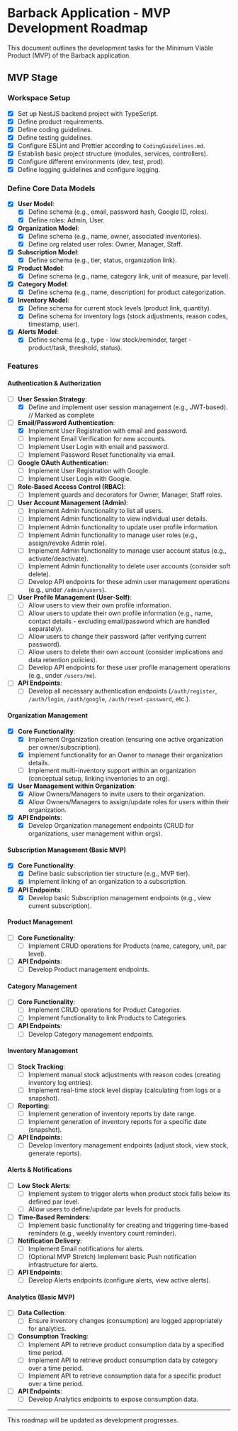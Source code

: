 # Barback Application - MVP Development Roadmap

This document outlines the development tasks for the Minimum Viable Product (MVP) of the Barback application.

## MVP Stage

### Workspace Setup
- [X] Set up NestJS backend project with TypeScript.
- [X] Define product requirements.
- [X] Define coding guidelines.
- [X] Define testing guidelines.
- [X] Configure ESLint and Prettier according to `CodingGuidelines.md`.
- [X] Establish basic project structure (modules, services, controllers).
- [X] Configure different environments (dev, test, prod).
- [X] Define logging guidelines and configure logging.

### Define Core Data Models
- [X] **User Model**:
  - [X] Define schema (e.g., email, password hash, Google ID, roles).
  - [X] Define roles: Admin, User.
- [X] **Organization Model**:
  - [X] Define schema (e.g., name, owner, associated inventories).
  - [X] Define org related user roles: Owner, Manager, Staff.
- [X] **Subscription Model**:
  - [X] Define schema (e.g., tier, status, organization link).
- [X] **Product Model**:
  - [X] Define schema (e.g., name, category link, unit of measure, par level).
- [X] **Category Model**:
  - [X] Define schema (e.g., name, description) for product categorization.
- [X] **Inventory Model**:
  - [X] Define schema for current stock levels (product link, quantity).
  - [X] Define schema for inventory logs (stock adjustments, reason codes, timestamp, user).
- [X] **Alerts Model**:
  - [X] Define schema (e.g., type - low stock/reminder, target - product/task, threshold, status).

### Features

#### Authentication & Authorization
- [ ] **User Session Strategy**:
  - [X] Define and implement user session management (e.g., JWT-based). // Marked as complete
- [ ] **Email/Password Authentication**:
  - [X] Implement User Registration with email and password.
  - [ ] Implement Email Verification for new accounts.
  - [ ] Implement User Login with email and password.
  - [ ] Implement Password Reset functionality via email.
- [ ] **Google OAuth Authentication**:
  - [ ] Implement User Registration with Google.
  - [ ] Implement User Login with Google.
- [ ] **Role-Based Access Control (RBAC)**:
  - [ ] Implement guards and decorators for Owner, Manager, Staff roles.
- [ ] **User Account Management (Admin)**:
  - [ ] Implement Admin functionality to list all users.
  - [ ] Implement Admin functionality to view individual user details.
  - [ ] Implement Admin functionality to update user profile information.
  - [ ] Implement Admin functionality to manage user roles (e.g., assign/revoke Admin role).
  - [ ] Implement Admin functionality to manage user account status (e.g., activate/deactivate).
  - [ ] Implement Admin functionality to delete user accounts (consider soft delete).
  - [ ] Develop API endpoints for these admin user management operations (e.g., under `/admin/users`).
- [ ] **User Profile Management (User-Self)**:
  - [ ] Allow users to view their own profile information.
  - [ ] Allow users to update their own profile information (e.g., name, contact details - excluding email/password which are handled separately).
  - [ ] Allow users to change their password (after verifying current password).
  - [ ] Allow users to delete their own account (consider implications and data retention policies).
  - [ ] Develop API endpoints for these user profile management operations (e.g., under `/users/me`).
- [ ] **API Endpoints**:
  - [ ] Develop all necessary authentication endpoints (`/auth/register`, `/auth/login`, `/auth/google`, `/auth/reset-password`, etc.).

#### Organization Management
- [X] **Core Functionality**:
  - [X] Implement Organization creation (ensuring one active organization per owner/subscription).
  - [X] Implement functionality for an Owner to manage their organization details.
  - [ ] Implement multi-inventory support within an organization (conceptual setup, linking inventories to an org).
- [X] **User Management within Organization**:
  - [X] Allow Owners/Managers to invite users to their organization.
  - [X] Allow Owners/Managers to assign/update roles for users within their organization.
- [X] **API Endpoints**:
  - [X] Develop Organization management endpoints (CRUD for organizations, user management within orgs).

#### Subscription Management (Basic MVP)
- [X] **Core Functionality**:
  - [X] Define basic subscription tier structure (e.g., MVP tier).
  - [X] Implement linking of an organization to a subscription.
- [X] **API Endpoints**:
  - [X] Develop basic Subscription management endpoints (e.g., view current subscription).

#### Product Management
- [ ] **Core Functionality**:
  - [ ] Implement CRUD operations for Products (name, category, unit, par level).
- [ ] **API Endpoints**:
  - [ ] Develop Product management endpoints.

#### Category Management
- [ ] **Core Functionality**:
  - [ ] Implement CRUD operations for Product Categories.
  - [ ] Implement functionality to link Products to Categories.
- [ ] **API Endpoints**:
  - [ ] Develop Category management endpoints.

#### Inventory Management
- [ ] **Stock Tracking**:
  - [ ] Implement manual stock adjustments with reason codes (creating inventory log entries).
  - [ ] Implement real-time stock level display (calculating from logs or a snapshot).
- [ ] **Reporting**:
  - [ ] Implement generation of inventory reports by date range.
  - [ ] Implement generation of inventory reports for a specific date (snapshot).
- [ ] **API Endpoints**:
  - [ ] Develop Inventory management endpoints (adjust stock, view stock, generate reports).

#### Alerts & Notifications
- [ ] **Low Stock Alerts**:
  - [ ] Implement system to trigger alerts when product stock falls below its defined par level.
  - [ ] Allow users to define/update par levels for products.
- [ ] **Time-Based Reminders**:
  - [ ] Implement basic functionality for creating and triggering time-based reminders (e.g., weekly inventory count reminder).
- [ ] **Notification Delivery**:
  - [ ] Implement Email notifications for alerts.
  - [ ] (Optional MVP Stretch) Implement basic Push notification infrastructure for alerts.
- [ ] **API Endpoints**:
  - [ ] Develop Alerts endpoints (configure alerts, view active alerts).

#### Analytics (Basic MVP)
- [ ] **Data Collection**:
  - [ ] Ensure inventory changes (consumption) are logged appropriately for analytics.
- [ ] **Consumption Tracking**:
  - [ ] Implement API to retrieve product consumption data by a specified time period.
  - [ ] Implement API to retrieve product consumption data by category over a time period.
  - [ ] Implement API to retrieve consumption data for a specific product over a time period.
- [ ] **API Endpoints**:
  - [ ] Develop Analytics endpoints to expose consumption data.

---
This roadmap will be updated as development progresses.
